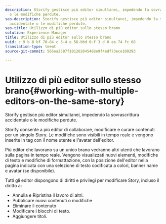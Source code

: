 ```yaml
---
description: Storify gestisce più editor simultanei, impedendo la sovrascrittura accidentale
  o le modifiche perdute.
seo-description: Storify gestisce più editor simultanei, impedendo la sovrascrittura
  accidentale o le modifiche perdute.
seo-title: Utilizzo di più editor sullo stesso brano
solution: Experience Manager
title: Utilizzo di più editor sullo stesso brano
uuid: c 9 b 8 bf 70-84 c 3-4 e 58-bbd 0-f 3 d 0 ea 74 fc 68
translation-type: tm+mt
source-git-commit: 566ea2587f101202045488e9f4edf73ece100293

---
```



# Utilizzo di più editor sullo stesso brano{#working-with-multiple-editors-on-the-same-story}

Storify gestisce più editor simultanei, impedendo la sovrascrittura accidentale o le modifiche perdute.

Storify consente a più editor di collaborare, modificare e curare contenuti per un singolo Story. Le modifiche sono visibili in tempo reale e vengono inserite in tag con il nome utente e l'avatar dell'editor.

Più editor che lavorano su un unico brano vedranno altri utenti che lavorano sulla pagina in tempo reale. Vengono visualizzati nuovi elementi, modifiche di testo e modifiche di formattazione, con la posizione dell'editor nella pagina indicata con una selezione di testo codificata a colori, banner name e avatar (se disponibile).

Tutti gli editor dispongono di diritti e privilegi per modificare Story, incluso il diritto a:

* Annulla e Ripristina il lavoro di altri.
* Pubblicare nuovi contenuti o modifiche
* Eliminare il contenuto
* Modificare i blocchi di testo.
* Aggiungere titoli.

